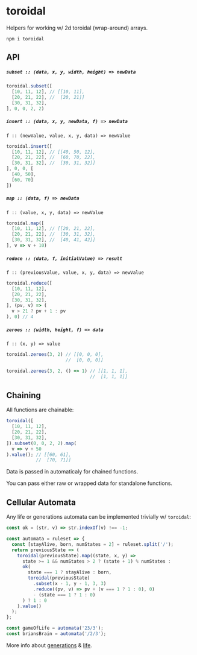 toroidal
========
Helpers for working w/ 2d toroidal (wrap-around) arrays.

`npm i toroidal`

API
---
##### `subset :: (data, x, y, width, height) => newData`

```js
toroidal.subset([
  [10, 11, 12], // [[10, 11],
  [20, 21, 22], //  [20, 21]]
  [30, 31, 32],
], 0, 0, 2, 2)
```

##### `insert :: (data, x, y, newData, f) => newData`

`f :: (newValue, value, x, y, data) => newValue`

```js
toroidal.insert([
  [10, 11, 12], // [[40, 50, 12],
  [20, 21, 22], //  [60, 70, 22],
  [30, 31, 32], //  [30, 31, 32]]
], 0, 0, [
  [40, 50],
  [60, 70]
])
```

##### `map :: (data, f) => newData`

`f :: (value, x, y, data) => newValue`

```js
toroidal.map([
  [10, 11, 12], // [[20, 21, 22],
  [20, 21, 22], //  [30, 31, 32],
  [30, 31, 32], //  [40, 41, 42]]
], v => v + 10)
```

##### `reduce :: (data, f, initialValue) => result`

`f :: (previousValue, value, x, y, data) => newValue`

```js
toroidal.reduce([
  [10, 11, 12],
  [20, 21, 22],
  [30, 31, 32],
], (pv, v) => (
  v > 21 ? pv + 1 : pv
), 0) // 4
```

##### `zeroes :: (width, height, f) => data`

`f :: (x, y) => value`

```js
toroidal.zeroes(3, 2) // [[0, 0, 0],
                      //  [0, 0, 0]]

toroidal.zeroes(3, 2, () => 1) // [[1, 1, 1],
                               //  [1, 1, 1]]

```

Chaining
--------
All functions are chainable:

```js
toroidal([
  [10, 11, 12],
  [20, 21, 22],
  [30, 31, 32],
]).subset(0, 0, 2, 2).map(
  v => v + 50
).value(); // [[60, 61],
           //  [70, 71]]
```

Data is passed in automaticaly for chained functions.

You can pass either raw or wrapped data for standalone functions.

Cellular Automata
-----------------
Any life or generations automata can be implemented trivially w/ `toroidal`:

```js
const ok = (str, v) => str.indexOf(v) !== -1;

const automata = ruleset => {
  const [stayAlive, born, numStates = 2] = ruleset.split('/');
  return previousState => (
    toroidal(previousState).map((state, x, y) =>
      state >= 1 && numStates > 2 ? (state + 1) % numStates :
      ok(
        state === 1 ? stayAlive : born,
        toroidal(previousState)
          .subset(x - 1, y - 1, 3, 3)
          .reduce((pv, v) => pv + (v === 1 ? 1 : 0), 0)
          - (state === 1 ? 1 : 0)
      ) ? 1 : 0
    ).value()
  );
};

const gameOfLife = automata('23/3');
const briansBrain = automata('/2/3');
```

More info about [generations](http://psoup.math.wisc.edu/mcell/rullex_gene.html) & [life](http://psoup.math.wisc.edu/mcell/rullex_life.html).
